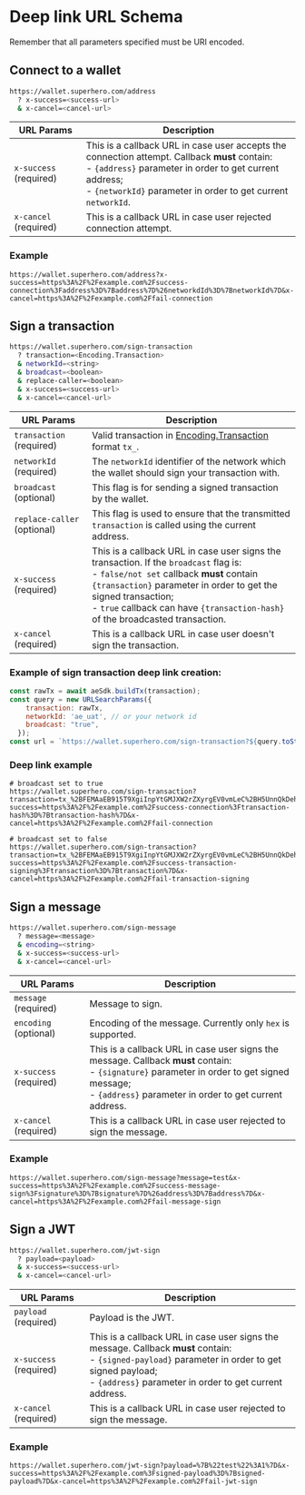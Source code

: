 # Deep link URL Schema

Remember that all parameters specified must be URI encoded.

## Connect to a wallet

```bash
https://wallet.superhero.com/address
  ? x-success=<success-url>
  & x-cancel=<cancel-url>
```
|URL Params|Description|
|--|--|
|`x-success` (required)| This is a callback URL in case user accepts the connection attempt. Callback **must** contain: <br> - `{address}` parameter in order to get current address; <br> - `{networkId}` parameter in order to get current `networkId`.|
|`x-cancel` (required)| This is a callback URL in case user rejected connection attempt.|

### Example

```
https://wallet.superhero.com/address?x-success=https%3A%2F%2Fexample.com%2Fsuccess-connection%3Faddress%3D%7Baddress%7D%26networkdId%3D%7BnetworkId%7D&x-cancel=https%3A%2F%2Fexample.com%2Ffail-connection
```


## Sign a transaction

```bash
https://wallet.superhero.com/sign-transaction
  ? transaction=<Encoding.Transaction>
  & networkId=<string>
  & broadcast=<boolean>
  & replace-caller=<boolean>
  & x-success=<success-url>
  & x-cancel=<cancel-url>
```

|URL Params|Description|
|--|--|
|`transaction` (required)|Valid transaction in [Encoding.Transaction](https://docs.aeternity.com/aepp-sdk-js/latest/api/enums/Encoding.html#Transaction) format `tx_`.|
|`networkId` (required)|The `networkId` identifier of the network which the wallet should sign your transaction with.|
|`broadcast` (optional)| This flag is for sending a signed transaction by the wallet.|
|`replace-caller` (optional)| This flag is used to ensure that the transmitted `transaction` is called using the current address.|
|`x-success` (required)| This is a callback URL in case user signs the transaction. If the `broadcast` flag is: <br> - `false/not set` callback **must** contain `{transaction}` parameter in order to get the signed transaction; <br> - `true` callback can have `{transaction-hash}` of the broadcasted transaction.|
|`x-cancel` (required)| This is a callback URL in case user doesn't sign the transaction. |

### Example of sign transaction deep link creation:

```javascript
const rawTx = await aeSdk.buildTx(transaction);
const query = new URLSearchParams({
    transaction: rawTx,
    networkId: 'ae_uat', // or your network id
    broadcast: "true",
  });
const url = `https://wallet.superhero.com/sign-transaction?${query.toString()}&x-success=<success-url>&x-cancel=<cancel-url>`;
```

### Deep link example

```
# broadcast set to true
https://wallet.superhero.com/sign-transaction?transaction=tx_%2BFEMAaEB915T9XgiInpYtGMJXW2rZXyrgEV0vmLeC%2BH5UnnQkDehAfdeU%2FV4IiJ6WLRjCV1tq2V8q4BFdL5i3gvh%2BVJ50JA3C4YPJvVhyAAAAYAYTgEV&networkId=ae_uat&broadcast=true&x-success=https%3A%2F%2Fexample.com%2Fsuccess-connection%3Ftransaction-hash%3D%7Btransaction-hash%7D&x-cancel=https%3A%2F%2Fexample.com%2Ffail-connection

# broadcast set to false
https://wallet.superhero.com/sign-transaction?transaction=tx_%2BFEMAaEB915T9XgiInpYtGMJXW2rZXyrgEV0vmLeC%2BH5UnnQkDehAfdeU%2FV4IiJ6WLRjCV1tq2V8q4BFdL5i3gvh%2BVJ50JA3C4YPJvVhyAAAAYAYTgEV&networkId=ae_uat&x-success=https%3A%2F%2Fexample.com%2Fsuccess-transaction-signing%3Ftransaction%3D%7Btransaction%7D&x-cancel=https%3A%2F%2Fexample.com%2Ffail-transaction-signing
```

## Sign a message

```bash
https://wallet.superhero.com/sign-message
  ? message=<message>
  & encoding=<string>
  & x-success=<success-url>
  & x-cancel=<cancel-url>
```

|URL Params|Description|
|--|--|
|`message` (required)| Message to sign.|
|`encoding` (optional)| Encoding of the message. Currently only `hex` is supported.|
|`x-success` (required)| This is a callback URL in case user signs the message. Callback **must** contain: <br> - `{signature}` parameter in order to get signed message; <br> - `{address}` parameter in order to get current address.|
|`x-cancel` (required)| This is a callback URL in case user rejected to sign the message.|

### Example

```
https://wallet.superhero.com/sign-message?message=test&x-success=https%3A%2F%2Fexample.com%2Fsuccess-message-sign%3Fsignature%3D%7Bsignature%7D%26address%3D%7Baddress%7D&x-cancel=https%3A%2F%2Fexample.com%2Ffail-message-sign
```

## Sign a JWT

```bash
https://wallet.superhero.com/jwt-sign
  ? payload=<payload>
  & x-success=<success-url>
  & x-cancel=<cancel-url>
```

|URL Params|Description|
|--|--|
|`payload` (required)| Payload is the JWT.|
|`x-success` (required)| This is a callback URL in case user signs the message. Callback **must** contain: <br> - `{signed-payload}` parameter in order to get signed payload; <br> - `{address}` parameter in order to get current address.|
|`x-cancel` (required)| This is a callback URL in case user rejected to sign the message.|

### Example

```
https://wallet.superhero.com/jwt-sign?payload=%7B%22test%22%3A1%7D&x-success=https%3A%2F%2Fexample.com%3Fsigned-payload%3D%7Bsigned-payload%7D&x-cancel=https%3A%2F%2Fexample.com%2Ffail-jwt-sign
```
